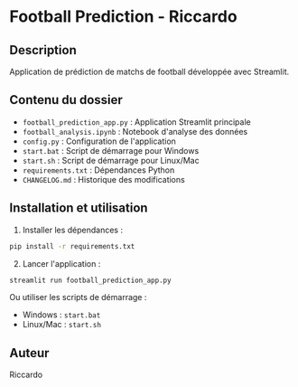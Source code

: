 # Football Prediction - Riccardo

## Description
Application de prédiction de matchs de football développée avec Streamlit.

## Contenu du dossier
- `football_prediction_app.py` : Application Streamlit principale
- `football_analysis.ipynb` : Notebook d'analyse des données
- `config.py` : Configuration de l'application
- `start.bat` : Script de démarrage pour Windows
- `start.sh` : Script de démarrage pour Linux/Mac
- `requirements.txt` : Dépendances Python
- `CHANGELOG.md` : Historique des modifications

## Installation et utilisation

1. Installer les dépendances :
```bash
pip install -r requirements.txt
```

2. Lancer l'application :
```bash
streamlit run football_prediction_app.py
```

Ou utiliser les scripts de démarrage :
- Windows : `start.bat`
- Linux/Mac : `start.sh`

## Auteur
Riccardo
